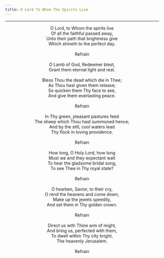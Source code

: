 ```yaml
---
title: O Lord To Whom The Spirits Live
---
```


---
<center>
O Lord, to Whom the spirits live<br/>
Of all the faithful passed away,<br/>
Unto their path that brightness give<br/>
Which shineth to the perfect day.<br/>
<br/>
Refrain<br/>
<br/>
O Lamb of God, Redeemer blest,<br/>
Grant them eternal light and rest.<br/>
<br/>
Bless Thou the dead which die in Thee;<br/>
As Thou hast given them release;<br/>
So quicken them Thy face to see,<br/>
And give them everlasting peace.<br/>
<br/>
Refrain<br/>
<br/>
In Thy green, pleasant pastures feed<br/>
The sheep which Thou hast summoned hence;<br/>
And by the still, cool waters lead<br/>
Thy flock in loving providence.<br/>
<br/>
Refrain<br/>
<br/>
How long, O Holy Lord, how long<br/>
Must we and they expectant wait<br/>
To hear the gladsome bridal song,<br/>
To see Thee in Thy royal state?<br/>
<br/>
Refrain<br/>
<br/>
O hearken, Savior, to their cry,<br/>
O rend the heavens and come down,<br/>
Make up the jewels speedily,<br/>
And set them in Thy golden crown.<br/>
<br/>
Refrain<br/>
<br/>
Direct us with Thine arm of might,<br/>
And bring us, perfected with them,<br/>
To dwell within Thy city bright,<br/>
The heavenly Jerusalem.<br/>
<br/>
Refrain
</center>